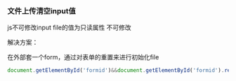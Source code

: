 ### 文件上传清空input值

js不可修改input file的值为只读属性 不可修改

解决方案：

在外部套一个form，通过对表单的重置来进行初始化file

```js
document.getElementById('formid')&&document.getElementById('formid').reset();

```

